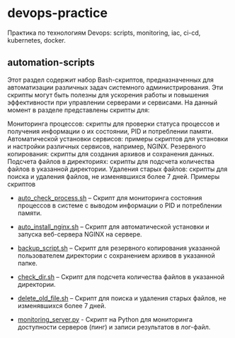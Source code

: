 # devops-practice
Практика по технологиям Devops: scripts, monitoring, iac, ci-cd, kubernetes, docker.

## automation-scripts
Этот раздел содержит набор Bash-скриптов, предназначенных для автоматизации различных задач системного администрирования. Эти скрипты могут быть полезны для ускорения работы и повышения эффективности при управлении серверами и сервисами. На данный момент в разделе представлены скрипты для:

Мониторинга процессов: скрипты для проверки статуса процессов и получения информации о их состоянии, PID и потреблении памяти.
Автоматической установки сервисов: примеры скриптов для установки и настройки различных сервисов, например, NGINX.
Резервного копирования: скрипты для создания архивов и сохранения данных.
Подсчета файлов в директориях: скрипты для подсчета количества файлов в указанной директории.
Удаления старых файлов: скрипты для поиска и удаления файлов, не изменявшихся более 7 дней.
Примеры скриптов

- [auto_check_process.sh](./automation-scripts/auto_check_process.sh) – Скрипт для мониторинга состояния процессов в системе с выводом информации о PID и потреблении памяти.

- [auto_install_nginx.sh](./automation-scripts/auto_install_nginx.sh) – Скрипт для автоматической установки и запуска веб-сервера NGINX на сервере.

- [backup_script.sh](./automation-scripts/backup_script.sh) – Скрипт для резервного копирования указанной пользователем директории с сохранением архивов в указанной папке.

- [check_dir.sh](./automation-scripts/check_dir.sh) – Скрипт для подсчета количества файлов в указанной директории.

- [delete_old_file.sh](./automation-scripts/delete_old_file.sh) – Скрипт для поиска и удаления старых файлов, не изменявшихся более 7 дней.
  
- [monitoring_server.py](./automation-scripts/monitoring_server.py) - Скрипт на Python для мониторинга доступности серверов (пинг) и записи результатов в лог-файл.
